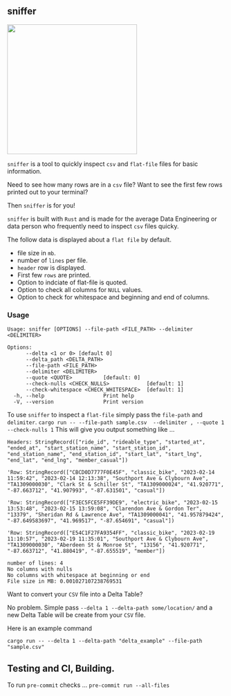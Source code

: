 ## sniffer

<img src="https://github.com/danielbeach/sniffer/blob/0ca48931cacf052ad3bce881f6e2847c58e0f97c/imgs/sniff.png" width="300">

`sniffer` is a tool to quickly inspect `csv` and `flat-file` files for basic information.

Need to see how many rows are in a `csv` file?
Want to see the first few rows printed out to your terminal?

Then `sniffer` is for you!

`sniffer` is built with `Rust` and is made for the average
Data Engineering or data person who frequently need to inspect
`csv` files quicky.

The follow data is displayed about a `flat file` by default.
- file size in `mb`.
- number of `lines` per file.
- `header` row is displayed.
- First few `rows` are printed.
- Option to indciate of flat-file is quoted.
- Option to check all columns for `NULL` values.
- Option to check for whitespace and beginning and end of columns.

### Usage
```
Usage: sniffer [OPTIONS] --file-path <FILE_PATH> --delimiter <DELIMITER>

Options:
      --delta <1 or 0> [default 0]
      --delta_path <DELTA_PATH>
      --file-path <FILE_PATH>
      --delimiter <DELIMITER>
      --quote <QUOTE>          [default: 0]
      --check-nulls <CHECK_NULLS>            [default: 1]
      --check-whitespace <CHECK_WHITESPACE>  [default: 1]
  -h, --help                   Print help
  -V, --version                Print version
  ```

To use `sniffer` to inspect a `flat-file`
simply pass the `file-path` and `delimiter`.
`cargo run -- --file-path sample.csv  --delimiter , --quote 1 --check-nulls 1`
This will give you output something like ...
```
Headers: StringRecord(["ride_id", "rideable_type", "started_at", "ended_at", "start_station_name", "start_station_id", "end_station_name", "end_station_id", "start_lat", "start_lng", "end_lat", "end_lng", "member_casual"])

'Row: StringRecord(["CBCD0D7777F0E45F", "classic_bike", "2023-02-14 11:59:42", "2023-02-14 12:13:38", "Southport Ave & Clybourn Ave", "TA1309000030", "Clark St & Schiller St", "TA1309000024", "41.920771", "-87.663712", "41.907993", "-87.631501", "casual"])

'Row: StringRecord(["F3EC5FCE5FF39DE9", "electric_bike", "2023-02-15 13:53:48", "2023-02-15 13:59:08", "Clarendon Ave & Gordon Ter", "13379", "Sheridan Rd & Lawrence Ave", "TA1309000041", "41.957879424", "-87.649583697", "41.969517", "-87.654691", "casual"])

'Row: StringRecord(["E54C1F27FA9354FF", "classic_bike", "2023-02-19 11:10:57", "2023-02-19 11:35:01", "Southport Ave & Clybourn Ave", "TA1309000030", "Aberdeen St & Monroe St", "13156", "41.920771", "-87.663712", "41.880419", "-87.655519", "member"])

number of lines: 4
No columns with nulls
No columns with whitespace at beginning or end
File size in MB: 0.001027107238769531
```

Want to convert your `CSV` file into a Delta Table? 

No problem. Simple pass `--delta 1 --delta-path some/location/`
and a new Delta Table will be create from your `CSV` file. 

Here is an example command

`cargo run -- --delta 1 --delta-path "delta_example" --file-path "sample.csv"`

## Testing and CI, Building.
To run `pre-commit` checks ...
`pre-commit run --all-files`
